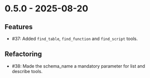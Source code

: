 # 0.5.0 - 2025-08-20

## Features

* #37: Added `find_table`, `find_function` and `find_script` tools.

## Refactoring

* #38: Made the schema_name a mandatory parameter for list and describe tools.
